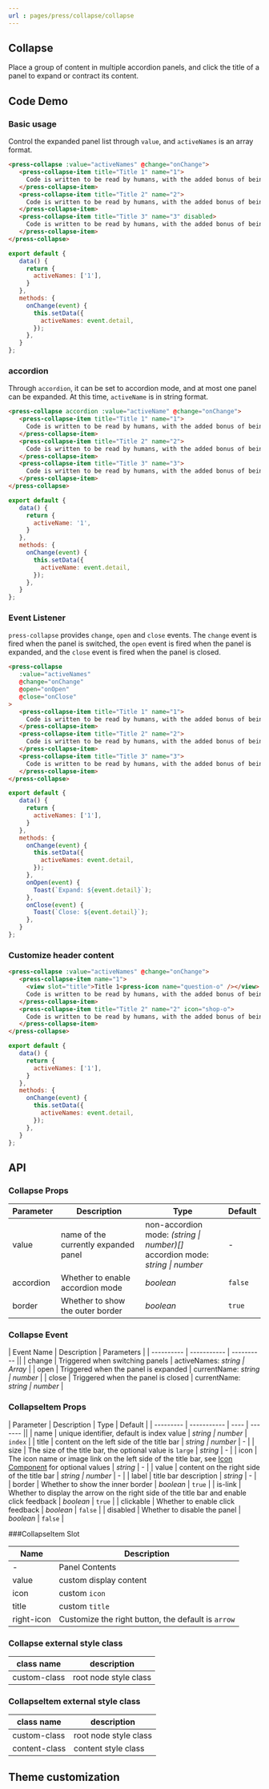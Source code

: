 ```yaml
---
url : pages/press/collapse/collapse
---
```


## Collapse


Place a group of content in multiple accordion panels, and click the title of a panel to expand or contract its content.

## Code Demo

### Basic usage

Control the expanded panel list through `value`, and `activeNames` is an array format.

```html
<press-collapse :value="activeNames" @change="onChange">
   <press-collapse-item title="Title 1" name="1">
     Code is written to be read by humans, with the added bonus of being able to run on a machine
   </press-collapse-item>
   <press-collapse-item title="Title 2" name="2">
     Code is written to be read by humans, with the added bonus of being able to run on a machine
   </press-collapse-item>
   <press-collapse-item title="Title 3" name="3" disabled>
     Code is written to be read by humans, with the added bonus of being able to run on a machine
   </press-collapse-item>
</press-collapse>
```

```javascript
export default {
   data() {
     return {
       activeNames: ['1'],
     }
   },
   methods: {
     onChange(event) {
       this.setData({
         activeNames: event.detail,
       });
     },
   }
};
```

### accordion

Through `accordion`, it can be set to accordion mode, and at most one panel can be expanded. At this time, `activeName` is in string format.

```html
<press-collapse accordion :value="activeName" @change="onChange">
   <press-collapse-item title="Title 1" name="1">
     Code is written to be read by humans, with the added bonus of being able to run on a machine
   </press-collapse-item>
   <press-collapse-item title="Title 2" name="2">
     Code is written to be read by humans, with the added bonus of being able to run on a machine
   </press-collapse-item>
   <press-collapse-item title="Title 3" name="3">
     Code is written to be read by humans, with the added bonus of being able to run on a machine
   </press-collapse-item>
</press-collapse>
```

```javascript
export default {
   data() {
     return {
       activeName: '1',
     }
   },
   methods: {
     onChange(event) {
       this.setData({
         activeName: event.detail,
       });
     },
   }
};
```

### Event Listener

`press-collapse` provides `change`, `open` and `close` events. The `change` event is fired when the panel is switched, the `open` event is fired when the panel is expanded, and the `close` event is fired when the panel is closed.

```html
<press-collapse
   :value="activeNames"
   @change="onChange"
   @open="onOpen"
   @close="onClose"
>
   <press-collapse-item title="Title 1" name="1">
     Code is written to be read by humans, with the added bonus of being able to run on a machine
   </press-collapse-item>
   <press-collapse-item title="Title 2" name="2">
     Code is written to be read by humans, with the added bonus of being able to run on a machine
   </press-collapse-item>
   <press-collapse-item title="Title 3" name="3">
     Code is written to be read by humans, with the added bonus of being able to run on a machine
   </press-collapse-item>
</press-collapse>
```

```javascript
export default {
   data() {
     return {
       activeNames: ['1'],
     }
   },
   methods: {
     onChange(event) {
       this.setData({
         activeNames: event.detail,
       });
     },
     onOpen(event) {
       Toast(`Expand: ${event.detail}`);
     },
     onClose(event) {
       Toast(`Close: ${event.detail}`);
     },
   }
};
```

### Customize header content

```html
<press-collapse :value="activeNames" @change="onChange">
   <press-collapse-item name="1">
     <view slot="title">Title 1<press-icon name="question-o" /></view>
     Code is written to be read by humans, with the added bonus of being able to run on a machine
   </press-collapse-item>
   <press-collapse-item title="Title 2" name="2" icon="shop-o">
     Code is written to be read by humans, with the added bonus of being able to run on a machine
   </press-collapse-item>
</press-collapse>
```

```javascript
export default {
   data() {
     return {
       activeNames: ['1'],
     }
   },
   methods: {
     onChange(event) {
       this.setData({
         activeNames: event.detail,
       });
     },
   }
};
```

## API

### Collapse Props

| Parameter | Description                          | Type                                                                             | Default |
| --------- | ------------------------------------ | -------------------------------------------------------------------------------- | ------- |
| value     | name of the currently expanded panel | non-accordion mode: _(string \| number)[]_<br>accordion mode: _string \| number_ | -       |
| accordion | Whether to enable accordion mode     | _boolean_                                                                        | `false` |
| border    | Whether to show the outer border     | _boolean_                                                                        | `true`  |

### Collapse Event

| Event Name | Description | Parameters |
| ---------- | ----------- | ---------- ||
| change     | Triggered when switching panels      | activeNames: _string \| Array_  |
| open       | Triggered when the panel is expanded | currentName: _string \| number_ |
| close      | Triggered when the panel is closed   | currentName: _string \| number_ |

### CollapseItem Props

| Parameter | Description | Type | Default |
| --------- | ----------- | ---- | ------- ||
| name      | unique identifier, default is index value                                                                       | _string \| number_ | `index` |
| title     | content on the left side of the title bar                                                                       | _string \| number_ | -       |
| size      | The size of the title bar, the optional value is `large`                                                        | _string_           | -       |
| icon      | The icon name or image link on the left side of the title bar, see [Icon Component](#/icon) for optional values | _string_           | -       |
| value     | content on the right side of the title bar                                                                      | _string \| number_ | -       |
| label     | title bar description                                                                                           | _string_           | -       |
| border    | Whether to show the inner border                                                                                | _boolean_          | `true`  |
| is-link   | Whether to display the arrow on the right side of the title bar and enable click feedback                       | _boolean_          | `true`  |
| clickable | Whether to enable click feedback                                                                                | _boolean_          | `false` |
| disabled  | Whether to disable the panel                                                                                    | _boolean_          | `false` |

###CollapseItem Slot

| Name       | Description                                        |
| ---------- | -------------------------------------------------- |
| -          | Panel Contents                                     |
| value      | custom display content                             |
| icon       | custom `icon`                                      |
| title      | custom `title`                                     |
| right-icon | Customize the right button, the default is `arrow` |

### Collapse external style class

| class name   | description           |
| ------------ | --------------------- |
| custom-class | root node style class |

### CollapseItem external style class

| class name    | description           |
| ------------- | --------------------- |
| custom-class  | root node style class |
| content-class | content style class   |


## Theme customization

<theme-config />
